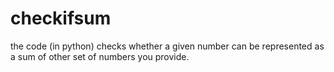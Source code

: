 # checkifsum

the code (in python) checks whether a given number can be represented as a sum of other set of numbers you provide.
